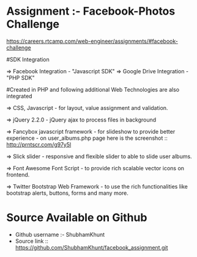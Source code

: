 # Assignment :- Facebook-Photos Challenge
https://careers.rtcamp.com/web-engineer/assignments/#facebook-challenge



#SDK Integration

=> Facebook Integration - "Javascript SDK"
=> Google Drive Integration - "PHP SDK"



#Created in PHP and following additional Web Technologies are also integrated

=> CSS, Javascript
	- for layout, value assignment and validation.

=> jQuery 2.2.0
	- jQuery ajax to process files in background
	
=> Fancybox javascript framework
	- for slideshow to provide better experience - on user_albums.php page here is the screenshot :: http://prntscr.com/g97y5l
	
=> Slick slider
	- responsive and flexible slider to able to slide user albums.
	
=> Font Awesome Font Script
	- to provide rich scalable vector icons on frontend.

=> Twitter Bootstrap Web Framework
	- to use the rich functionalities like bootstrap alerts, buttons, forms and many more.
	


# Source Available on Github

- Github username :- ShubhamKhunt
- Source link :: https://github.com/ShubhamKhunt/facebook_assignment.git

